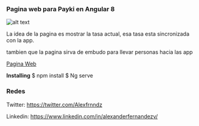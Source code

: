### Pagina web para Payki en Angular 8
![alt text](https://github.com/kikoparley/Payki-App-Ionic-4/blob/master/src/assets/image/PayKi.png)

La idea de la pagina es mostrar la tasa actual, esa tasa esta sincronizada con la app.

tambien que la pagina sirva de embudo para llevar personas hacia las app



[Pagina Web](www.prueba.com)


**Installing**
$ npm install
$ Ng serve	
		

### Redes 

Twitter: <https://twitter.com/Alexfrnndz>

Linkedin: <https://www.linkedin.com/in/alexanderfernandezv/>
